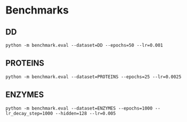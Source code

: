 # Benchmarks #

## DD ##
```
python -m benchmark.eval --dataset=DD --epochs=50 --lr=0.001
```

## PROTEINS ##
```
python -m benchmark.eval --dataset=PROTEINS --epochs=25 --lr=0.0025
```

## ENZYMES ##
```
python -m benchmark.eval --dataset=ENZYMES --epochs=1000 --lr_decay_step=1000 --hidden=128 --lr=0.005
```




